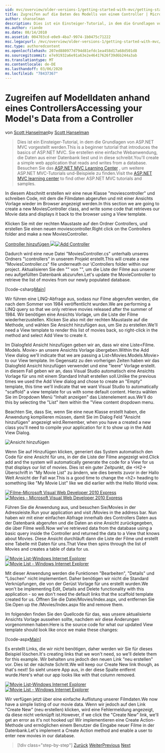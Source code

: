 ```yaml
---
uid: mvc/overview/older-versions-1/getting-started-with-mvc/getting-started-with-mvc-part5
title: Zugreifen auf die Daten des Modells von einem Controller | Microsoft-Dokumentation
author: shanselman
description: Dies ist ein Einsteiger-Tutorial, in dem die Grundlagen von ASP.NET MVC vorgestellt werden. Erstellen Sie eine einfache Webanwendung, die Daten aus einer Datenbank liest und in diese schreibt.
ms.author: riande
ms.date: 08/14/2010
ms.assetid: 004703cd-e0e9-4ba7-9974-1b0475c71222
msc.legacyurl: /mvc/overview/older-versions-1/getting-started-with-mvc/getting-started-with-mvc-part5
msc.type: authoredcontent
ms.openlocfilehash: 207ed880977d794d81efdc1ea458d17a68d501d8
ms.sourcegitcommit: e7e91932a6e91a63e2e46417626f39d6b244a3ab
ms.translationtype: MT
ms.contentlocale: de-DE
ms.lasthandoff: 03/06/2020
ms.locfileid: "78437367"
---
```

# <a name="accessing-your-models-data-from-a-controller"></a><span data-ttu-id="2377d-104">Zugreifen auf Modelldaten anhand eines Controllers</span><span class="sxs-lookup"><span data-stu-id="2377d-104">Accessing your Model's Data from a Controller</span></span>

<span data-ttu-id="2377d-105">von [Scott Hanselman](https://github.com/shanselman)</span><span class="sxs-lookup"><span data-stu-id="2377d-105">by [Scott Hanselman](https://github.com/shanselman)</span></span>

> <span data-ttu-id="2377d-106">Dies ist ein Einsteiger-Tutorial, in dem die Grundlagen von ASP.NET MVC vorgestellt werden.</span><span class="sxs-lookup"><span data-stu-id="2377d-106">This is a beginner tutorial that introduces the basics of ASP.NET MVC.</span></span> <span data-ttu-id="2377d-107">Sie erstellen eine einfache Webanwendung, die Daten aus einer Datenbank liest und in diese schreibt.</span><span class="sxs-lookup"><span data-stu-id="2377d-107">You'll create a simple web application that reads and writes from a database.</span></span> <span data-ttu-id="2377d-108">Besuchen Sie das [ASP.NET MVC Learning Center](../../../index.md) , um weitere ASP.NET MVC-Tutorials und-Beispiele zu finden.</span><span class="sxs-lookup"><span data-stu-id="2377d-108">Visit the [ASP.NET MVC learning center](../../../index.md) to find other ASP.NET MVC tutorials and samples.</span></span>

<span data-ttu-id="2377d-109">In diesem Abschnitt erstellen wir eine neue Klasse "moviescontroller" und schreiben Code, mit dem die Filmdaten abgerufen und mit einer Ansichts Vorlage wieder im Browser angezeigt werden.</span><span class="sxs-lookup"><span data-stu-id="2377d-109">In this section we are going to create a new MoviesController class, and write some code that retrieves our Movie data and displays it back to the browser using a View template.</span></span>

<span data-ttu-id="2377d-110">Klicken Sie mit der rechten Maustaste auf den Ordner Controllers, und erstellen Sie einen neuen moviescontroller.</span><span class="sxs-lookup"><span data-stu-id="2377d-110">Right click on the Controllers folder and make a new MoviesController.</span></span>

<span data-ttu-id="2377d-111">[Controller hinzufügen ![](getting-started-with-mvc-part5/_static/image2.png)](getting-started-with-mvc-part5/_static/image1.png)</span><span class="sxs-lookup"><span data-stu-id="2377d-111">[![Add Controller](getting-started-with-mvc-part5/_static/image2.png)](getting-started-with-mvc-part5/_static/image1.png)</span></span>

<span data-ttu-id="2377d-112">Dadurch wird eine neue Datei "MoviesController.cs" unterhalb unseres Ordners "\controllers" in unserem Projekt erstellt.</span><span class="sxs-lookup"><span data-stu-id="2377d-112">This will create a new "MoviesController.cs" file underneath our \Controllers folder within our project.</span></span> <span data-ttu-id="2377d-113">Aktualisieren Sie den "" von "", um die Liste der Filme aus unserer neu aufgefüllten Datenbank abzurufen.</span><span class="sxs-lookup"><span data-stu-id="2377d-113">Let's update the MovieController to retrieve the list of movies from our newly populated database.</span></span>

[!code-csharp[Main](getting-started-with-mvc-part5/samples/sample1.cs)]

<span data-ttu-id="2377d-114">Wir führen eine LINQ-Abfrage aus, sodass nur Filme abgerufen werden, die nach dem Sommer von 1984 veröffentlicht wurden.</span><span class="sxs-lookup"><span data-stu-id="2377d-114">We are performing a LINQ query so that we only retrieve movies released after the summer of 1984.</span></span> <span data-ttu-id="2377d-115">Wir benötigen eine Ansichts Vorlage, um die Liste der Filme wiederherzustellen. Klicken Sie also mit der rechten Maustaste auf die Methode, und wählen Sie Ansicht hinzufügen aus, um Sie zu erstellen.</span><span class="sxs-lookup"><span data-stu-id="2377d-115">We'll need a View template to render this list of movies back, so right-click in the method and select Add View to create it.</span></span>

<span data-ttu-id="2377d-116">Im Dialogfeld Ansicht hinzufügen geben wir an, dass wir eine Liste&lt;Filme. Models. Movie&gt; an unsere Ansichts Vorlage übergeben.</span><span class="sxs-lookup"><span data-stu-id="2377d-116">Within the Add View dialog we'll indicate that we are passing a List&lt;Movies.Models.Movie&gt; to our View template.</span></span> <span data-ttu-id="2377d-117">Im Gegensatz zu den vorherigen Zeiten haben wir das Dialogfeld Ansicht hinzufügen verwendet und eine "leere" Vorlage erstellt. in diesem Fall geben wir an, dass Visual Studio automatisch eine Ansichts Vorlage für uns mit einem Standard Inhalt erstellen soll.</span><span class="sxs-lookup"><span data-stu-id="2377d-117">Unlike the previous times we used the Add View dialog and chose to create an "Empty" template, this time we'll indicate that we want Visual Studio to automatically "scaffold" a view template for us with some default content.</span></span> <span data-ttu-id="2377d-118">Hierzu wählen Sie im Dropdown Menü "Inhalt anzeigen" das Listenelement aus.</span><span class="sxs-lookup"><span data-stu-id="2377d-118">We'll do this by selecting the "List" item within the "View content dropdown menu.</span></span>

<span data-ttu-id="2377d-119">Beachten Sie, dass Sie, wenn Sie eine neue Klasse erstellt haben, die Anwendung kompilieren müssen, damit Sie im Dialog Feld "Ansicht hinzufügen" angezeigt wird.</span><span class="sxs-lookup"><span data-stu-id="2377d-119">Remember, when you have a created a new class you'll need to compile your application for it to show up in the Add View Dialog.</span></span>

![Ansicht hinzufügen](getting-started-with-mvc-part5/_static/image3.png)

<span data-ttu-id="2377d-121">Wenn Sie auf Hinzufügen klicken, generiert das System automatisch den Code für eine Ansicht für uns, in der die Liste der Filme angezeigt wird.</span><span class="sxs-lookup"><span data-stu-id="2377d-121">Click add and the system will automatically generate the code for a View for us that displays our list of movies.</span></span> <span data-ttu-id="2377d-122">Dies ist ein guter Zeitpunkt, die &lt;H2-&gt; Überschrift in "My Movie List" zu ändern, wie dies bereits zuvor in der Hallo Welt Ansicht der Fall war.</span><span class="sxs-lookup"><span data-stu-id="2377d-122">This is a good time to change the &lt;h2&gt; heading to something like "My Movie List" like we did earlier with the Hello World view.</span></span>

<span data-ttu-id="2377d-123">[![Filme-Microsoft Visual Web Developer 2010 Express](getting-started-with-mvc-part5/_static/image5.png)](getting-started-with-mvc-part5/_static/image4.png)</span><span class="sxs-lookup"><span data-stu-id="2377d-123">[![Movies - Microsoft Visual Web Developer 2010 Express](getting-started-with-mvc-part5/_static/image5.png)](getting-started-with-mvc-part5/_static/image4.png)</span></span>

<span data-ttu-id="2377d-124">Führen Sie die Anwendung aus, und besuchen Sie/Movies in der Adressleiste.</span><span class="sxs-lookup"><span data-stu-id="2377d-124">Run your application and visit /Movies in the address bar.</span></span> <span data-ttu-id="2377d-125">Nun haben wir mit einer einfachen Abfrage innerhalb des Controllers Daten aus der Datenbank abgerufen und die Daten an eine Ansicht zurückgegeben, die über Filme weiß.</span><span class="sxs-lookup"><span data-stu-id="2377d-125">Now we've retrieved data from the database using a basic query inside the Controller and returned the data to a View that knows about Movies.</span></span> <span data-ttu-id="2377d-126">Diese Ansicht durchläuft dann die Liste der Filme und erstellt eine Tabelle mit Daten für uns.</span><span class="sxs-lookup"><span data-stu-id="2377d-126">That View then spins through the list of Movies and creates a table of data for us.</span></span>

<span data-ttu-id="2377d-127">[![Movie List-Windows Internet Explorer](getting-started-with-mvc-part5/_static/image7.png)](getting-started-with-mvc-part5/_static/image6.png)</span><span class="sxs-lookup"><span data-stu-id="2377d-127">[![Movie List - Windows Internet Explorer](getting-started-with-mvc-part5/_static/image7.png)](getting-started-with-mvc-part5/_static/image6.png)</span></span>

<span data-ttu-id="2377d-128">Mit dieser Anwendung werden die Funktionen "Bearbeiten", "Details" und "Löschen" nicht implementiert. Daher benötigen wir nicht die Standard Verknüpfungen, die von der Gerüst Vorlage für uns erstellt wurden.</span><span class="sxs-lookup"><span data-stu-id="2377d-128">We won't be implementing Edit, Details and Delete functionality with this application - so we don't need the default links that the scaffold template created for us.</span></span> <span data-ttu-id="2377d-129">Öffnen Sie die Datei/Movies/Index.aspx, und entfernen Sie Sie.</span><span class="sxs-lookup"><span data-stu-id="2377d-129">Open up the /Movies/Index.aspx file and remove them.</span></span>

<span data-ttu-id="2377d-130">Im folgenden finden Sie den Quellcode für das, was unsere aktualisierte Ansichts Vorlage aussehen sollte, nachdem wir diese Änderungen vorgenommen haben:</span><span class="sxs-lookup"><span data-stu-id="2377d-130">Here is the source code for what our updated View template should look like once we make these changes:</span></span>

[!code-aspx[Main](getting-started-with-mvc-part5/samples/sample2.aspx)]

<span data-ttu-id="2377d-131">Es erstellt Links, die wir nicht benötigen, daher werden wir Sie für dieses Beispiel löschen.</span><span class="sxs-lookup"><span data-stu-id="2377d-131">It's creating links that we won't need, so we'll delete them for this example.</span></span> <span data-ttu-id="2377d-132">Wir behalten uns jedoch den neuen Link "neu erstellen" vor. Dies ist der nächste Schritt.</span><span class="sxs-lookup"><span data-stu-id="2377d-132">We will keep our Create New link though, as that's next!</span></span> <span data-ttu-id="2377d-133">So sieht unsere App aus, in der diese Spalte entfernt wurde.</span><span class="sxs-lookup"><span data-stu-id="2377d-133">Here's what our app looks like with that column removed.</span></span>

<span data-ttu-id="2377d-134">[![Movie List-Windows Internet Explorer](getting-started-with-mvc-part5/_static/image9.png)](getting-started-with-mvc-part5/_static/image8.png)</span><span class="sxs-lookup"><span data-stu-id="2377d-134">[![Movie List - Windows Internet Explorer](getting-started-with-mvc-part5/_static/image9.png)](getting-started-with-mvc-part5/_static/image8.png)</span></span>

<span data-ttu-id="2377d-135">Wir verfügen jetzt über eine einfache Auflistung unserer Filmdaten.</span><span class="sxs-lookup"><span data-stu-id="2377d-135">We now have a simple listing of our movie data.</span></span> <span data-ttu-id="2377d-136">Wenn wir jedoch auf den Link "Create New" (neu erstellen) klicken, wird eine Fehlermeldung angezeigt, da diese nicht verknüpft ist.</span><span class="sxs-lookup"><span data-stu-id="2377d-136">However, if we click the "Create New" link, we'll get an error as it's not hooked up!</span></span> <span data-ttu-id="2377d-137">Wir implementieren eine Create Action-Methode und ermöglichen einem Benutzer die Eingabe neuer Filme in der Datenbank.</span><span class="sxs-lookup"><span data-stu-id="2377d-137">Let's implement a Create Action method and enable a user to enter new movies in our database.</span></span>

> [!div class="step-by-step"]
> <span data-ttu-id="2377d-138">[Zurück](getting-started-with-mvc-part4.md)
> [Weiter](getting-started-with-mvc-part6.md)</span><span class="sxs-lookup"><span data-stu-id="2377d-138">[Previous](getting-started-with-mvc-part4.md)
[Next](getting-started-with-mvc-part6.md)</span></span>
